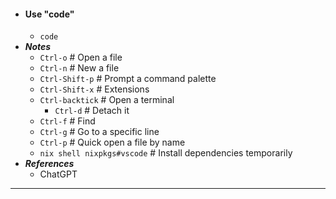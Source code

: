 - #### Use "code"
    - `code`
- ***Notes***
    - `Ctrl-o` # Open a file
    - `Ctrl-n` # New a file
    - `Ctrl-Shift-p` # Prompt a command palette
    - `Ctrl-Shift-x` # Extensions
    - `Ctrl-backtick` # Open a terminal
        - `Ctrl-d` # Detach it
    - `Ctrl-f` # Find
    - `Ctrl-g` # Go to a specific line
    - `Ctrl-p` # Quick open a file by name
    - `nix shell nixpkgs#vscode` # Install dependencies temporarily
- ***References***
    - ChatGPT
- ---
